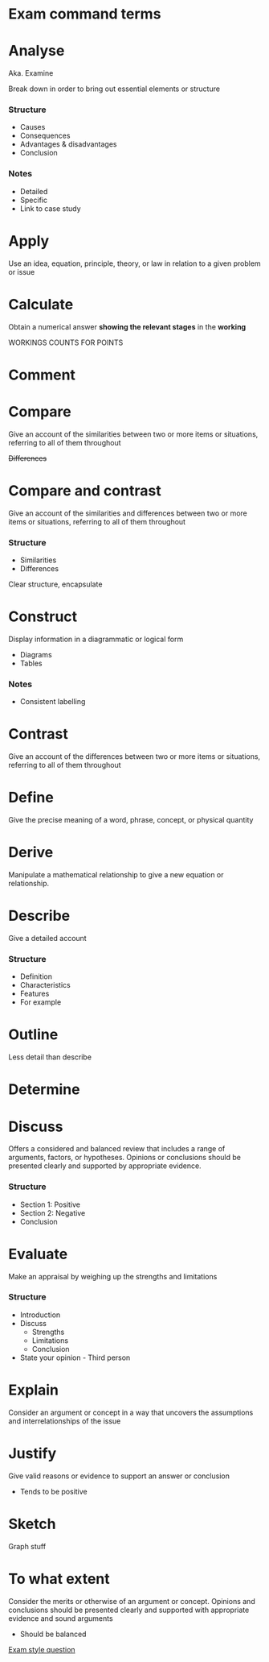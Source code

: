 # Exam command terms

# Analyse

Aka. Examine

Break down <topic> in order to bring out essential elements or structure

### Structure

- Causes
- Consequences
- Advantages & disadvantages
- Conclusion

### Notes

- Detailed
- Specific
- Link to case study

# Apply

Use an idea, equation, principle, theory, or law in relation to a given problem or issue

# Calculate

Obtain a numerical answer **showing the relevant stages** in the **working**

WORKINGS COUNTS FOR POINTS

# Comment

# Compare

Give an account of the similarities between two or more items or situations, referring to all of them throughout

~~Differences~~

# Compare and contrast

Give an account of the similarities and differences between two or more items or situations, referring to all of them throughout

### Structure

- Similarities
- Differences

Clear structure, encapsulate

# Construct

Display information in a diagrammatic or logical form

- Diagrams
- Tables

### Notes

- Consistent labelling

# Contrast

Give an account of the differences between two or more items or situations, referring to all of them throughout

# Define

Give the precise meaning of a word, phrase, concept, or physical quantity

# Derive

Manipulate a mathematical relationship to give a new equation or relationship.

# Describe

Give a detailed account

### Structure

- Definition
- Characteristics
- Features
- For example

# Outline

Less detail than describe

# Determine

# Discuss

Offers a considered and balanced review that includes a range of arguments, factors, or hypotheses. Opinions or conclusions should be presented clearly and supported by appropriate evidence.

### Structure

- Section 1: Positive
- Section 2: Negative
- Conclusion

# Evaluate

Make an appraisal by weighing up the strengths and limitations

### Structure

- Introduction
- Discuss
    - Strengths
    - Limitations
    - Conclusion
- State your opinion - Third person

# Explain

Consider an argument or concept in a way that uncovers the assumptions and interrelationships of the issue

# Justify

Give valid reasons or evidence to support an answer or conclusion

- Tends to be positive

# Sketch

Graph stuff

# To what extent

Consider the merits or otherwise of an argument or concept. Opinions and conclusions should be presented clearly and supported with appropriate evidence and sound arguments

- Should be balanced

[Exam style question](Exam%20command%20terms%201cf452a4db554cba95b922067df9448a/Exam%20style%20question%2020e26a5c4d84475ca39c823beb106a40.md)